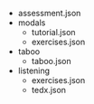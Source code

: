 - assessment.json
- modals
  - tutorial.json
  - exercises.json
- taboo
  - taboo.json
- listening
  - exercises.json
  - tedx.json